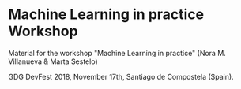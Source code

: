 # Machine Learning in practice Workshop

Material for the workshop "Machine Learning in practice" (Nora M. Villanueva & Marta Sestelo)

GDG DevFest 2018, November 17th, Santiago de Compostela (Spain).
